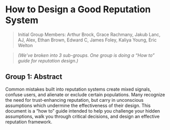 # How to Design a Good Reputation System

> Initial Group Members: Arthur Brock, Grace Rachmany, Jakub Lanc, AJ, Alex, Ethan Brown, Edward C, 
James Foley, Kaliya Young, Eric Welton

> *(We’ve broken into 3 sub-groups. One group is doing a “How to” guide for reputation design.)*

## Group 1: Abstract

Common mistakes built into reputation systems create mixed signals, confuse users, and alienate or exclude certain populations. 
Many recognize the need for trust-enhancing reputation, but carry in unconscious assumptions which undermine the effectiveness 
of their design. This document is a “how to” guide intended to help you challenge your hidden assumptions, walk you through 
critical decisions, and design an effective reputation framework.  
